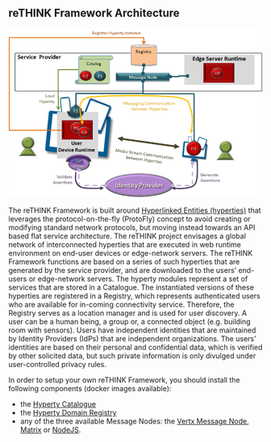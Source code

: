 reTHINK Framework Architecture
---------------

![reTHINK architecture](rethink-arch.png)

The reTHINK Framework is built around [Hyperlinked Entities (hyperties)](hyperty.md) that leverages the protocol-on-the-fly (ProtoFly) concept to avoid creating or modifying standard network protocols, but moving instead towards an API based flat service architecture. The reTHINK project envisages a global network of interconnected hyperties that are executed in web runtime environment on end-user devices or edge-network servers. The reTHINK Framework functions are based on a series of such hyperties that are generated by the service provider, and are downloaded to the users’ end-users or edge-network servers. The hyperty modules represent a set of services that are stored in a Catalogue. The instantiated versions of these hyperties are registered in a Registry, which represents authenticated users who are available for in-coming connectivity service. Therefore, the Registry serves as a location manager and is used for user discovery. A user can be a human being, a group or, a connected object (e.g. building room with sensors). Users have independent identities that are maintained by Identity Providers (IdPs) that are independent organizations. The users’ identities are based on their personal and confidential data, which is verified by other solicited data, but such private information is only divulged under user-controlled privacy rules.

In order to setup your own reTHINK Framework, you should install the following components (docker images available):

-	the [Hyperty Catalogue](https://github.com/reTHINK-project/dev-catalogue)
-	the [Hyperty Domain Registry](https://github.com/reTHINK-project/dev-registry-domain)
-	any of the three available Message Nodes: the [Vertx Message Node](https://github.com/reTHINK-project/dev-msg-node-vertx), [Matrix](https://matrix.org/) or [NodeJS](https://nodejs.org/en/).
